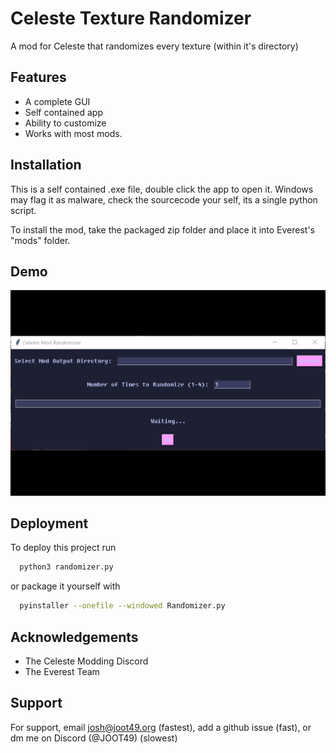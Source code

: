 
# Celeste Texture Randomizer

A mod for Celeste that randomizes every texture (within it's directory)


## Features

- A complete GUI
- Self contained app
- Ability to customize
- Works with most mods.


## Installation

This is a self contained .exe file, double click the app to open it. Windows may flag it as malware, check the sourcecode your self, its a single python script. 

To install the mod, take the packaged zip folder and place it into Everest's "mods" folder. 

## Demo

![gif](https://github.com/JOOT49/Celeste-Texture-Randomizer/blob/main/images/ezgif-4-53c0cf94fe.gif?raw=true)




## Deployment

To deploy this project run

```bash
  python3 randomizer.py
```

or package it yourself with

```bash
  pyinstaller --onefile --windowed Randomizer.py
```

## Acknowledgements

 - The Celeste Modding Discord
 - The Everest Team


## Support

For support, email josh@joot49.org (fastest), add a github issue (fast), or dm me on Discord (@JOOT49) (slowest)
